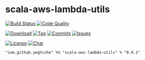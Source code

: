 # scala-aws-lambda-utils

[![Build Status][build-status-badge]][build-status-url]
[![Code Quality][code-quality-badge]][code-quality-url]

[![Download][download-badge]][download-url]
[![Tag][tag-badge]][tag-url]
[![Commits][commits-badge]][commits-url]
[![Issues][issues-badge]][issues-url]

[![License][license-badge]][license-url]
[![Chat][chat-badge]][chat-url]

```
"com.github.yeghishe" %% "scala-aws-lambda-utils" % "0.0.1"
```
[build-status-badge]: https://img.shields.io/travis/yeghishe/scala-aws-lambda-utils.svg?style=flat-square
[build-status-url]: https://travis-ci.org/yeghishe/scala-aws-lambda-utils
[code-quality-badge]: https://img.shields.io/codacy/a55b09fb3fbb44adb9da611f08071457.svg?style=flat-square
[code-quality-url]: https://www.codacy.com/app/ypiruzyan/scala-aws-lambda-utils
[download-badge]: https://img.shields.io/maven-central/v/io.github.yeghishe/scala-aws-lambda-utils_2.11.svg?style=flat-square
[download-url]: https://maven-badges.herokuapp.com/maven-central/io.github.yeghishe/scala-aws-lambda-utils_2.11
[tag-badge]: https://img.shields.io/github/tag/yeghishe/scala-aws-lambda-utils.svg?style=flat-square
[tag-url]: https://github.com/yeghishe/scala-aws-lambda-utils/tags
[commits-badge]: https://img.shields.io/github/commits-since/yeghishe/scala-aws-lambda-utils/v0.0.1.svg?style=flat-square
[commits-url]: https://github.com/yeghishe/scala-aws-lambda-utils/commits/master
[issues-badge]: https://img.shields.io/github/issues/yeghishe/scala-aws-lambda-utils.svg?style=flat-square
[issues-url]: https://github.com/yeghishe/scala-aws-lambda-utils/issues
[license-badge]: https://img.shields.io/badge/License-Apache%202-blue.svg?style=flat-square
[license-url]: LICENSE
[chat-badge]: https://img.shields.io/badge/gitter-join%20chat-brightgreen.svg?style=flat-square
[chat-url]: https://gitter.im/yeghishe/scala-aws-lambda-utils
